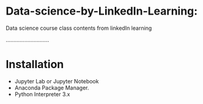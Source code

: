 # Data-science-by-LinkedIn-Learning:

Data science course class contents from linkedIn learning

............................

# Installation
* Jupyter Lab or Jupyter Notebook
* Anaconda Package Manager.
* Python Interpreter 3.x
